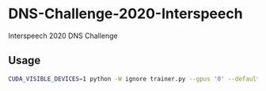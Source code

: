 # DNS-Challenge-2020-Interspeech
Interspeech 2020 DNS Challenge

## Usage
```bash
CUDA_VISIBLE_DEVICES=1 python -W ignore trainer.py --gpus '0' --default_save_path saved --checkpoint_path saved/ckpt  --batch_size=32 --num_layers=6 --min_nb_epochs=200 --max_nb_epochs=300 --learning_rate=0.0005 --frame_size=96 --stride=48 --accumulate_grad_batches=1 --track_grad_norm=2 --loss l1 --e_bits 0 --m_bits 0
